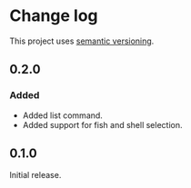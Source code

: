 # Change log

This project uses [semantic versioning](http://semver.org/).

## 0.2.0

### Added

- Added list command.
- Added support for fish and shell selection.

## 0.1.0

Initial release.
